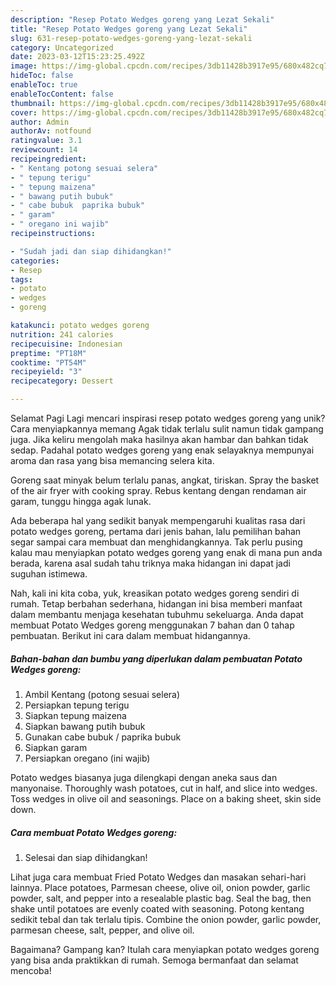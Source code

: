 ```yaml
---
description: "Resep Potato Wedges goreng yang Lezat Sekali"
title: "Resep Potato Wedges goreng yang Lezat Sekali"
slug: 631-resep-potato-wedges-goreng-yang-lezat-sekali
category: Uncategorized
date: 2023-03-12T15:23:25.492Z
image: https://img-global.cpcdn.com/recipes/3db11428b3917e95/680x482cq70/potato-wedges-goreng-foto-resep-utama.jpg
hideToc: false
enableToc: true
enableTocContent: false
thumbnail: https://img-global.cpcdn.com/recipes/3db11428b3917e95/680x482cq70/potato-wedges-goreng-foto-resep-utama.jpg
cover: https://img-global.cpcdn.com/recipes/3db11428b3917e95/680x482cq70/potato-wedges-goreng-foto-resep-utama.jpg
author: Admin
authorAv: notfound
ratingvalue: 3.1
reviewcount: 14
recipeingredient:
- " Kentang potong sesuai selera"
- " tepung terigu"
- " tepung maizena"
- " bawang putih bubuk"
- " cabe bubuk  paprika bubuk"
- " garam"
- " oregano ini wajib"
recipeinstructions:

- "Sudah jadi dan siap dihidangkan!"
categories:
- Resep
tags:
- potato
- wedges
- goreng

katakunci: potato wedges goreng 
nutrition: 241 calories
recipecuisine: Indonesian
preptime: "PT18M"
cooktime: "PT54M"
recipeyield: "3"
recipecategory: Dessert

---
```



Selamat Pagi Lagi mencari inspirasi resep potato wedges goreng yang unik? Cara menyiapkannya memang Agak tidak terlalu sulit namun tidak gampang juga. Jika keliru mengolah maka hasilnya akan hambar dan bahkan tidak sedap. Padahal potato wedges goreng yang enak selayaknya mempunyai aroma dan rasa yang bisa memancing selera kita.


Goreng saat minyak belum terlalu panas, angkat, tiriskan. Spray the basket of the air fryer with cooking spray. Rebus kentang dengan rendaman air garam, tunggu hingga agak lunak.

Ada beberapa hal yang sedikit banyak mempengaruhi kualitas rasa dari potato wedges goreng, pertama dari jenis bahan, lalu pemilihan bahan segar sampai cara membuat dan menghidangkannya. Tak perlu pusing kalau mau menyiapkan potato wedges goreng yang enak di mana pun anda berada, karena asal sudah tahu triknya maka hidangan ini dapat jadi suguhan istimewa.


Nah, kali ini kita coba, yuk, kreasikan potato wedges goreng sendiri di rumah. Tetap berbahan sederhana, hidangan ini bisa memberi manfaat dalam membantu menjaga kesehatan tubuhmu sekeluarga. Anda dapat membuat Potato Wedges goreng menggunakan 7 bahan dan 0 tahap pembuatan. Berikut ini cara dalam membuat hidangannya.

<!--inarticleads1-->

##### Bahan-bahan dan bumbu yang diperlukan dalam pembuatan Potato Wedges goreng:

1. Ambil  Kentang (potong sesuai selera)
1. Persiapkan  tepung terigu
1. Siapkan  tepung maizena
1. Siapkan  bawang putih bubuk
1. Gunakan  cabe bubuk / paprika bubuk
1. Siapkan  garam
1. Persiapkan  oregano (ini wajib)


Potato wedges biasanya juga dilengkapi dengan aneka saus dan manyonaise. Thoroughly wash potatoes, cut in half, and slice into wedges. Toss wedges in olive oil and seasonings. Place on a baking sheet, skin side down. 

<!--inarticleads2-->

##### Cara membuat Potato Wedges goreng:


1. Selesai dan siap dihidangkan!

Lihat juga cara membuat Fried Potato Wedges dan masakan sehari-hari lainnya. Place potatoes, Parmesan cheese, olive oil, onion powder, garlic powder, salt, and pepper into a resealable plastic bag. Seal the bag, then shake until potatoes are evenly coated with seasoning. Potong kentang sedikit tebal dan tak terlalu tipis. Combine the onion powder, garlic powder, parmesan cheese, salt, pepper, and olive oil. 

Bagaimana? Gampang kan? Itulah cara menyiapkan potato wedges goreng yang bisa anda praktikkan di rumah. Semoga bermanfaat dan selamat mencoba!
